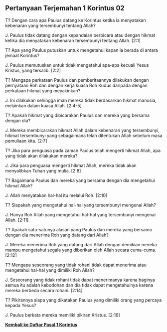 ## Pertanyaan Terjemahan 1 Korintus 02 ##

T? Dengan cara apa Paulus datang ke Korintus ketika ia menyatakan kebenaran yang tersembunyi tentang Allah?

J. Paulus tidak datang dengan kepandaian berbicara atau dengan hikmat ketika dia menyatakan kebenaran tersembunyi tentang Allah. [2:1]

T? Apa yang Paulus putuskan untuk mengetahui kapan ia berada di antara jemaat Korintus?

J. Paulus memutuskan untuk tidak mengetahui apa-apa kecuali Yesus Kristus, yang tersalib. [2:2]

T? Mengapa perkataan Paulus dan pemberitaannya dilakukan dengan pernyataan Roh dan dengan kerja kuasa Roh Kudus daripada dengan perkataan hikmat yang meyakinkan?

J. Ini dilakukan sehingga iman mereka tidak berdasarkan hikmat manusia, melainkan dalam kuasa Allah. [2:4-5]

T? Apakah hikmat yang dibicarakan Paulus dan mereka yang bersama dengan dia?

J. Mereka membicarakan hikmat Allah dalam kebenaran yang tersembunyi, hikmat tersembunyi yang sebagaimana telah ditentukan Allah sebelum masa pemuliaan kita. [2:7]

T? Jika para penguasa pada zaman Paulus telah mengerti hikmat Allah, apa yang tidak akan dilakukan mereka?

J. Jika para penguasa mengerti hikmat Allah, mereka tidak akan menyalibkan Tuhan yang mulia. [2:8]

T? Bagaimana Paulus dan mereka yang bersama dengan dia mengetahui hikmat Allah?

J. Allah menyatakan hal-hal itu melalui Roh. [2:10]

T? Siapakah yang mengetahui hal-hal yang tersembunyi mengenai Allah?

J. Hanya Roh Allah yang mengetahui hal-hal yang tersembunyi mengenai Allah. [2:11]

T? Apakah satu-satunya alasan yang Paulus dan mereka yang bersama dengan dia menerima Roh yang datang dari Allah?

J. Mereka menerima Roh yang datang dari Allah dengan demikian mereka mampu mengetahui segala yang diberikan oleh Allah secara cuma-cuma. [2:12]

T? Mengapa seseorang yang tidak rohani tidak dapat menerima atau mengetahui hal-hal yang dimiliki Roh Allah?

J. Seseorang yang tidak rohani tidak dapat menerimanya karena baginya semua itu adalah kebodohan dan dia tidak dapat mengetahuinya karena mereka berbeda secara rohani. [2:14]

T? Pikirannya siapa yang dikatakan Paulus yang dimiliki orang yang percaya kepada Yesus?

J. Paulus berkata mereka memiliki pikiran Kristus. [2:16]

__[Kembali ke Daftar Pasal 1 Korintus](./)__

